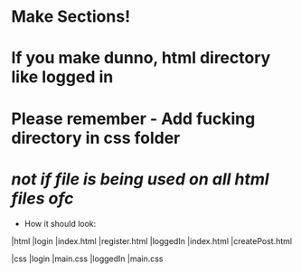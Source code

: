 # Make Sections!

# If you make dunno, html directory like logged in
# Please remember - Add fucking directory in css folder 
# *not if file is being used on all html files ofc*

 * How it should look:

|html
    |login
        |index.html
        |register.html
    |loggedIn
        |index.html
        |createPost.html

|css
    |login
        |main.css
    |loggedIn
        |main.css